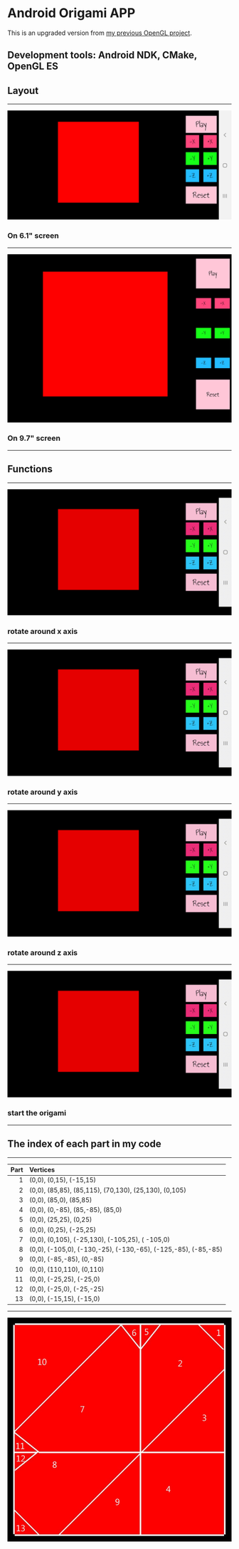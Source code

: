 # Android Origami APP  
This is an upgraded version from [my previous OpenGL project](https://github.com/ElektrischesSchaf/Origami_Heart).  

## Development tools: Android NDK, CMake, OpenGL ES  

## Layout  
---
![S9_plus](/screenshots/Samsung_S9_Plus.jpg)  
### On 6.1" screen
---
![ZenPad_3S_10](/screenshots/Asus_ZenPad_3S_10.jpg)
### On 9.7" screen
---
## Functions
---
![rotate_around_x_axis](/screenshots/rotate_x.gif)
### rotate around x axis
---
![rotate_around_y_axis](/screenshots/rotate_y.gif)
### rotate around y axis
---
![rotate_around_z_axis](/screenshots/rotate_z.gif)
### rotate around z axis
---
![play](/screenshots/play.gif)
### start the origami
---
## The index of each part in my code
---
 Part | Vertices
-----:|:------------------------------------
 1    | (0,0), (0,15), (-15,15)
 2    | (0,0), (85,85), (85,115), (70,130), (25,130), (0,105)
 3    | (0,0), (85,0), (85,85)
 4    | (0,0), (0,-85), (85,-85), (85,0)
 5    | (0,0), (25,25), (0,25)
 6    | (0,0), (0,25), (-25,25)
 7    | (0,0), (0,105), (-25,130), (-105,25), ( -105,0)
 8    | (0,0), (-105,0), (-130,-25), (-130,-65), (-125,-85), (-85,-85)
 9    | (0,0), (-85,-85), (0,-85)
 10   | (0,0), (110,110), (0,110)
 11   | (0,0), (-25,25), (-25,0)
 12   | (0,0), (-25,0), (-25,-25)
 13   | (0,0), (-15,15), (-15,0)
 ---
![structure](/screenshots/structure.jpg)